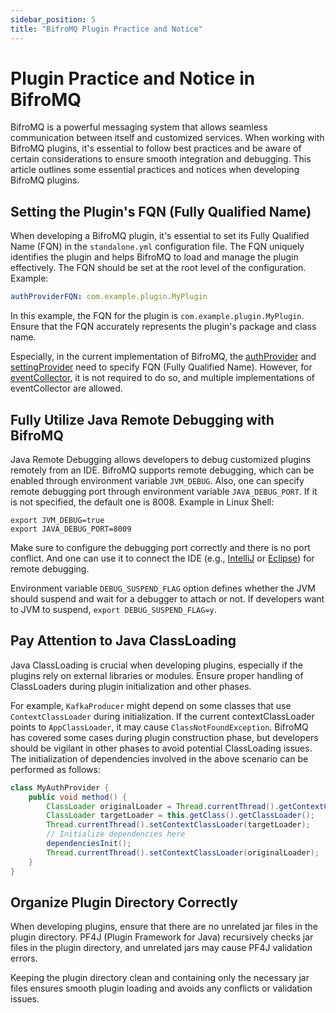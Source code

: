 ```yaml
---
sidebar_position: 5
title: "BifroMQ Plugin Practice and Notice"
---
```

# Plugin Practice and Notice in BifroMQ
BifroMQ is a powerful messaging system that allows seamless communication between itself and customized services. 
When working with BifroMQ plugins, it's essential to follow best practices and be aware of certain considerations 
to ensure smooth integration and debugging. This article outlines some essential practices and notices when developing 
BifroMQ plugins.

## Setting the Plugin's FQN (Fully Qualified Name)
When developing a BifroMQ plugin, it's essential to set its Fully Qualified Name (FQN) in the `standalone.yml`
configuration file. The FQN uniquely identifies the plugin and helps BifroMQ to load and manage the plugin effectively.
The FQN should be set at the root level of the configuration.
Example:
```yaml
authProviderFQN: com.example.plugin.MyPlugin
```
In this example, the FQN for the plugin is `com.example.plugin.MyPlugin`. 
Ensure that the FQN accurately represents the plugin's package and class name.

Especially, in the current implementation of BifroMQ, the [authProvider](2_auth_provider.md) 
and [settingProvider](4_setting_provider.md) need to specify FQN (Fully Qualified Name). However, 
for [eventCollector](3_event_collector.md), it is not required to do so, and multiple implementations 
of eventCollector are allowed.
## Fully Utilize Java Remote Debugging with BifroMQ
Java Remote Debugging allows developers to debug customized plugins remotely from an IDE. 
BifroMQ supports remote debugging, which can be enabled through environment variable `JVM_DEBUG`. Also, one can specify
remote debugging port through environment variable `JAVA_DEBUG_PORT`. If it is not specified, the default one is 8008.
Example in Linux Shell:
```shell
export JVM_DEBUG=true
export JAVA_DEBUG_PORT=8009
```
Make sure to configure the debugging port correctly and there is no port conflict. And one can use it to connect 
the IDE (e.g., [IntelliJ](https://www.jetbrains.com/help/idea/tutorial-remote-debug.html) 
or [Eclipse](https://www.eclipse.org/community/eclipse_newsletter/2017/june/article1.php)) for remote debugging.

Environment variable `DEBUG_SUSPEND_FLAG` option defines whether the JVM should suspend and wait for a debugger to 
attach or not. If developers want to JVM to suspend, `export DEBUG_SUSPEND_FLAG=y`.
## Pay Attention to Java ClassLoading
Java ClassLoading is crucial when developing plugins, especially if the plugins rely on external libraries or modules. 
Ensure proper handling of ClassLoaders during plugin initialization and other phases.

For example, `KafkaProducer` might depend on some classes that use `ContextClassLoader` during initialization. If the 
current contextClassLoader points to `AppClassLoader`, it may cause `ClassNotFoundException`.
BifroMQ has covered some cases during plugin construction phase, but developers should be vigilant in other 
phases to avoid potential ClassLoading issues. The initialization of dependencies involved in the above scenario can 
be performed as follows:
```java
class MyAuthProvider {  
    public void method() {  
        ClassLoader originalLoader = Thread.currentThread().getContextClassLoader();  
        ClassLoader targetLoader = this.getClass().getClassLoader();  
        Thread.currentThread().setContextClassLoader(targetLoader);
        // Initialize dependencies here  
        dependenciesInit();
        Thread.currentThread().setContextClassLoader(originalLoader);
    }  
}
```
## Organize Plugin Directory Correctly
When developing plugins, ensure that there are no unrelated jar files in the plugin directory. 
PF4J (Plugin Framework for Java) recursively checks jar files in the plugin directory, and unrelated jars 
may cause PF4J validation errors.

Keeping the plugin directory clean and containing only the necessary jar files ensures smooth plugin loading and 
avoids any conflicts or validation issues.
